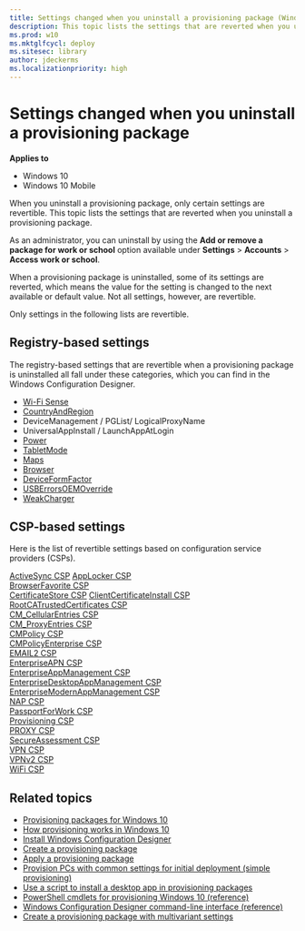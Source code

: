 ```yaml
---
title: Settings changed when you uninstall a provisioning package (Windows 10)
description: This topic lists the settings that are reverted when you uninstall a provisioning package.
ms.prod: w10
ms.mktglfcycl: deploy
ms.sitesec: library
author: jdeckerms
ms.localizationpriority: high
---
```


# Settings changed when you uninstall a provisioning package


**Applies to**

-   Windows 10
-   Windows 10 Mobile

When you uninstall a provisioning package, only certain settings are revertible. This topic lists the settings that are reverted when you uninstall a provisioning package.


As an administrator, you can uninstall by using the **Add or remove a package for work or school** option available under **Settings** > **Accounts** > **Access work or school**.

When a provisioning package is uninstalled, some of its settings are reverted, which means the value for the setting is changed to the next available or default value. Not all settings, however, are revertible. 

Only settings in the following lists are revertible. 

## Registry-based settings

The registry-based settings that are revertible when a provisioning package is uninstalled all fall under these categories, which you can find in the  Windows Configuration Designer. 


- [Wi-Fi Sense](https://msdn.microsoft.com/library/windows/hardware/mt219706.aspx)
- [CountryAndRegion](https://msdn.microsoft.com/library/windows/hardware/mt219726.aspx)
- DeviceManagement / PGList/ LogicalProxyName
- UniversalAppInstall / LaunchAppAtLogin
- [Power](https://msdn.microsoft.com/library/windows/hardware/dn953704.aspx)
- [TabletMode](https://msdn.microsoft.com/library/windows/hardware/mt297550.aspx) 
- [Maps](https://msdn.microsoft.com/library/windows/hardware/mt131464.aspx) 
- [Browser](https://msdn.microsoft.com/library/windows/hardware/mt573151.aspx)
- [DeviceFormFactor](https://msdn.microsoft.com/library/windows/hardware/mt243449.aspx) 
- [USBErrorsOEMOverride](https://msdn.microsoft.com/library/windows/hardware/mt769908.aspx) 
- [WeakCharger](https://msdn.microsoft.com/library/windows/hardware/mt346401.aspx) 



## CSP-based settings

Here is the list of revertible settings based on configuration service providers (CSPs). 

[ActiveSync CSP](https://msdn.microsoft.com/library/windows/hardware/dn920017.aspx) 
[AppLocker CSP](https://msdn.microsoft.com/library/windows/hardware/dn920019.aspx)  
[BrowserFavorite CSP](https://msdn.microsoft.com/library/windows/hardware/dn914758.aspx)   
[CertificateStore CSP](https://msdn.microsoft.com/library/windows/hardware/dn920021.aspx) 
[ClientCertificateInstall CSP](https://msdn.microsoft.com/library/windows/hardware/dn920023.aspx)   
[RootCATrustedCertificates CSP](https://msdn.microsoft.com/library/windows/hardware/dn904970.aspx)   
[CM_CellularEntries CSP](https://msdn.microsoft.com/library/windows/hardware/dn914761.aspx)   
[CM_ProxyEntries CSP](https://msdn.microsoft.com/library/windows/hardware/dn914762.aspx)   
[CMPolicy CSP](https://msdn.microsoft.com/library/windows/hardware/dn914760.aspx)   
[CMPolicyEnterprise CSP](https://msdn.microsoft.com/library/windows/hardware/mt706463.aspx)   
[EMAIL2 CSP](https://msdn.microsoft.com/library/windows/hardware/dn904953.aspx)   
[EnterpriseAPN CSP](https://msdn.microsoft.com/library/windows/hardware/dn958617.aspx)   
[EnterpriseAppManagement CSP](https://msdn.microsoft.com/library/windows/hardware/dn904955.aspx)   
[EnterpriseDesktopAppManagement CSP](https://msdn.microsoft.com/library/windows/hardware/dn958620.aspx)   
[EnterpriseModernAppManagement CSP](https://msdn.microsoft.com/library/windows/hardware/dn904956.aspx)   
[NAP CSP](https://msdn.microsoft.com/library/windows/hardware/dn914767.aspx)   
[PassportForWork CSP](https://msdn.microsoft.com/library/windows/hardware/dn987099.aspx)   
[Provisioning CSP](https://msdn.microsoft.com/library/windows/hardware/mt203665.aspx)   
[PROXY CSP](https://msdn.microsoft.com/library/windows/hardware/dn914770.aspx)   
[SecureAssessment CSP](https://msdn.microsoft.com/library/windows/hardware/mt718628.aspx)   
[VPN CSP](https://msdn.microsoft.com/library/windows/hardware/dn904978.aspx)   
[VPNv2 CSP](https://msdn.microsoft.com/library/windows/hardware/dn914776.aspx)   
[WiFi CSP](https://msdn.microsoft.com/library/windows/hardware/dn904981.aspx)   



## Related topics

- [Provisioning packages for Windows 10](provisioning-packages.md)
- [How provisioning works in Windows 10](provisioning-how-it-works.md)
- [Install Windows Configuration Designer](provisioning-install-icd.md)
- [Create a provisioning package](provisioning-create-package.md)
- [Apply a provisioning package](provisioning-apply-package.md)
- [Provision PCs with common settings for initial deployment (simple provisioning)](provision-pcs-for-initial-deployment.md)
- [Use a script to install a desktop app in provisioning packages](provisioning-script-to-install-app.md)
- [PowerShell cmdlets for provisioning Windows 10 (reference)](provisioning-powershell.md)
- [Windows Configuration Designer command-line interface (reference)](provisioning-command-line.md)
- [Create a provisioning package with multivariant settings](provisioning-multivariant.md)

 

 





